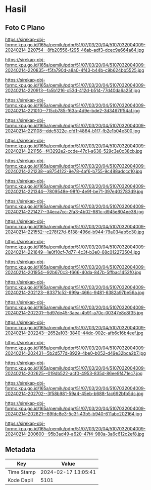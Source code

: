 # Hasil

## Foto C Plano

https://sirekap-obj-formc.kpu.go.id/165a/pemilu/pdpr/51/07/03/20/04/5107032004009-20240214-220754--8fb20556-f295-46ab-adf3-dcec9e664a64.jpg

https://sirekap-obj-formc.kpu.go.id/165a/pemilu/pdpr/51/07/03/20/04/5107032004009-20240214-220835--f5fa790d-a8a0-4f43-b44b-c9b624bb5525.jpg

https://sirekap-obj-formc.kpu.go.id/165a/pemilu/pdpr/51/07/03/20/04/5107032004009-20240214-220913--fa5b1216-c53d-412d-b514-77d40da6a25f.jpg

https://sirekap-obj-formc.kpu.go.id/165a/pemilu/pdpr/51/07/03/20/04/5107032004009-20240214-221010--715cb785-f63a-4d9e-bde2-3d3467ff54af.jpg

https://sirekap-obj-formc.kpu.go.id/165a/pemilu/pdpr/51/07/03/20/04/5107032004009-20240214-221108--dde5322e-cfd1-4864-b1f7-fb2e1b04e300.jpg

https://sirekap-obj-formc.kpu.go.id/165a/pemilu/pdpr/51/07/03/20/04/5107032004009-20240214-221156--f43292e2-ccde-47c1-a636-529c3e0c38cb.jpg

https://sirekap-obj-formc.kpu.go.id/165a/pemilu/pdpr/51/07/03/20/04/5107032004009-20240214-221238--a8754122-9e78-4af6-b755-9c488adccc10.jpg

https://sirekap-obj-formc.kpu.go.id/165a/pemilu/pdpr/51/07/03/20/04/5107032004009-20240214-221344--7809548e-98f0-4e9f-be71-397e402783d9.jpg

https://sirekap-obj-formc.kpu.go.id/165a/pemilu/pdpr/51/07/03/20/04/5107032004009-20240214-221427--34eca7cc-2fa3-4b02-981c-d945e804ee38.jpg

https://sirekap-obj-formc.kpu.go.id/165a/pemilu/pdpr/51/07/03/20/04/5107032004009-20240214-221552--c278f27d-6138-496d-b944-79a034ab5c30.jpg

https://sirekap-obj-formc.kpu.go.id/165a/pemilu/pdpr/51/07/03/20/04/5107032004009-20240214-221649--1e0f10cf-7d77-4c3f-b3e0-68c012273504.jpg

https://sirekap-obj-formc.kpu.go.id/165a/pemilu/pdpr/51/07/03/20/04/5107032004009-20240214-201954--92b670c3-f666-40da-847b-5ffbac1453f0.jpg

https://sirekap-obj-formc.kpu.go.id/165a/pemilu/pdpr/51/07/03/20/04/5107032004009-20240214-202123--83371c52-699a-466c-9481-6382a97be56a.jpg

https://sirekap-obj-formc.kpu.go.id/165a/pemilu/pdpr/51/07/03/20/04/5107032004009-20240214-202201--5d97de45-3aea-4b91-a70c-00347e8c8f35.jpg

https://sirekap-obj-formc.kpu.go.id/165a/pemilu/pdpr/51/07/03/20/04/5107032004009-20240214-202243--2652a103-3840-44dc-902c-afb6c16b4eef.jpg

https://sirekap-obj-formc.kpu.go.id/165a/pemilu/pdpr/51/07/03/20/04/5107032004009-20240214-202431--5b2d577d-8929-4be0-b052-d49e32bca2b7.jpg

https://sirekap-obj-formc.kpu.go.id/165a/pemilu/pdpr/51/07/03/20/04/5107032004009-20240214-202625--019db522-acf0-4953-835d-86ee9f471ec7.jpg

https://sirekap-obj-formc.kpu.go.id/165a/pemilu/pdpr/51/07/03/20/04/5107032004009-20240214-202702--3f58b981-59a4-45eb-b688-1ac692bfb5dc.jpg

https://sirekap-obj-formc.kpu.go.id/165a/pemilu/pdpr/51/07/03/20/04/5107032004009-20240214-202821--89fdc8e3-5c3f-43b5-b940-611abc202164.jpg

https://sirekap-obj-formc.kpu.go.id/165a/pemilu/pdpr/51/07/03/20/04/5107032004009-20240214-200600--95b3ad49-a620-47f4-980a-3a6c612c2ef8.jpg


## Metadata

| Key        | Value               |
| ---------- | ------------------- |
| Time Stamp | 2024-02-17 13:05:41 |
| Kode Dapil | 5101                |



